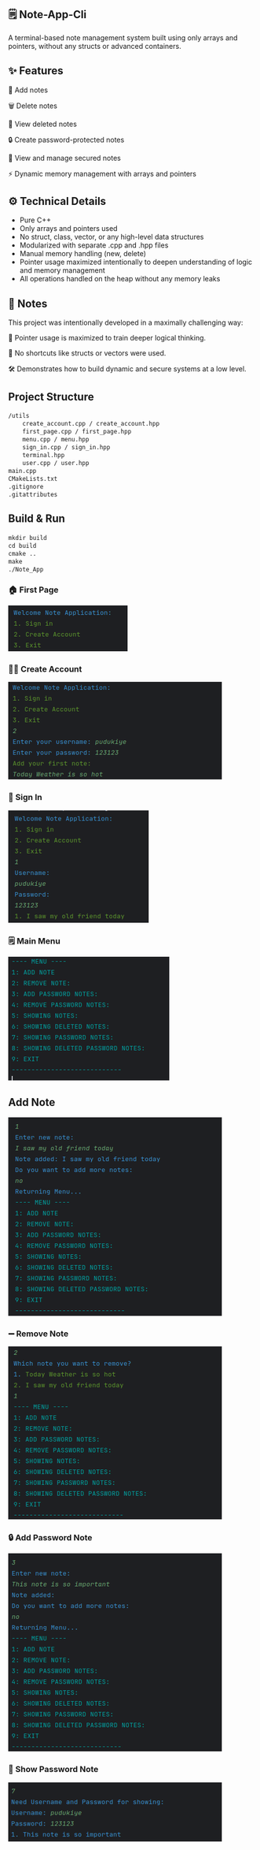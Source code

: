 ## 🗒️ Note-App-Cli
A terminal-based note management system built using only arrays and pointers, without any structs or advanced containers.

## ✨ Features
📌 Add notes

🗑️ Delete notes

🧹 View deleted notes

🔒 Create password-protected notes

🧿 View and manage secured notes

⚡ Dynamic memory management with arrays and pointers

## ⚙️ Technical Details
- Pure C++
- Only arrays and pointers used
- No struct, class, vector, or any high-level data structures
- Modularized with separate .cpp and .hpp files
- Manual memory handling (new, delete)
- Pointer usage maximized intentionally to deepen understanding of logic and memory management
- All operations handled on the heap without any memory leaks

## 📝 Notes
This project was intentionally developed in a maximally challenging way:

🧠 Pointer usage is maximized to train deeper logical thinking.

🚫 No shortcuts like structs or vectors were used.

🛠️ Demonstrates how to build dynamic and secure systems at a low level.

## Project Structure
```
/utils
    create_account.cpp / create_account.hpp
    first_page.cpp / first_page.hpp
    menu.cpp / menu.hpp
    sign_in.cpp / sign_in.hpp
    terminal.hpp
    user.cpp / user.hpp
main.cpp
CMakeLists.txt
.gitignore
.gitattributes
```
## Build & Run
```
mkdir build
cd build
cmake ..
make
./Note_App
```
### 🏠 First Page

![Welcome Page](note_views/Welcome_Page.png)

### 🧑‍💻 Create Account

![Create Account](note_views/First_Page.png)

### 🔐 Sign In 

![Sign In](note_views/Sign_In.png)

### 🗒️ Main Menu

![Menu](note_views/Menu.png)

## Add Note

![Add Note](note_views/Add_Note.png)

### ➖ Remove Note

![Delete Note](note_views/Remove_Note.png)

### 🔒 Add Password Note

![Add Password Note](note_views/Add_Password_Note.png)

### 🔎 Show Password Note

![Show Password Note](note_views/Show_Password_Note.png)

